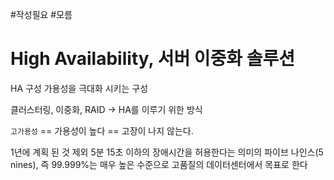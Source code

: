 #작성필요 #모름 
# High Availability, 서버 이중화 솔루션

HA 구성 가용성을 극대화 시키는 구성

클러스터링, 이중화, RAID -> HA를 이루기 위한 방식

`고가용성` == 가용성이 높다 == 고장이 나지 않는다. 

1년에 계획 된 것 제외 5분 15초 이하의 장애시간을 허용한다는 의미의 파이브 나인스(5 nines), 즉 99.999%는 매우 높은 수준으로 고품질의 데이터센터에서 목표로 한다

